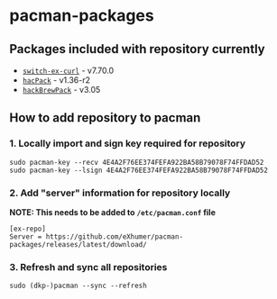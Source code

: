 # pacman-packages

## Packages included with repository currently
* [`switch-ex-curl`](https://github.com/eXhumer/switch-ex-curl/) - v7.70.0 
* [`hacPack`](https://github.com/The-4n/hacPack) - v1.36-r2 
* [`hackBrewPack`](https://github.com/The-4n/hacBrewPack) - v3.05 

## How to add repository to pacman

### 1. Locally import and sign key required for repository
```
sudo pacman-key --recv 4E4A2F76EE374FEFA922BA58B79078F74FFDAD52
sudo pacman-key --lsign 4E4A2F76EE374FEFA922BA58B79078F74FFDAD52
```

### 2. Add "server" information for repository locally
**NOTE: This needs to be added to `/etc/pacman.conf` file**
```
[ex-repo]
Server = https://github.com/eXhumer/pacman-packages/releases/latest/download/
```

### 3. Refresh and sync all repositories
```
sudo (dkp-)pacman --sync --refresh
```
